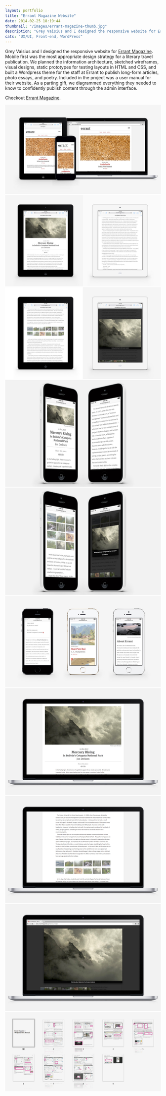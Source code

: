 ```yaml
---
layout: portfolio
title: "Errant Magazine Website"
date: 2014-02-25 18:19:44
thumbnail: "/images/errant-magazine-thumb.jpg"
description: "Grey Vaisius and I designed the responsive website for Errant Magazine. Mobile first was the most appropriate design strategy for a literary travel publication."
cats: "UX/UI, Front-end, WordPress"
---
```

<p>Grey Vaisius and I designed the responsive website for <a href="http://www.errantmagazine.ca" title="Steamclock Software" target="_blank">Errant Magazine</a>. Mobile first was the most appropriate design strategy for a literary travel publication. We planned the information architecture, sketched wireframes, visual designs, static prototypes for testing layouts in HTML and CSS, and built a Wordpress theme for the staff at Errant to publish long-form articles, photo essays, and poetry. Included in the project was a user manual for their website. As a parting gift, we diagrammed everything they needed to know to confidently publish content through the admin interface.</p>

<p>Checkout <a href="http://www.errantmagazine.ca/" title="Errant Magazine" target="_blank">Errant Magazine</a>.</p>

<img src="/images/errant-responsive1.jpg" alt="Errant Magazine 
Responsive" />
<img src="/images/errant-ipad1.jpg" alt="Errant Magazine iPad" />
<img src="/images/errant-ipad2.jpg" alt="Errant Magazine iPad" />
<img src="/images/errant-iphone1.jpg" alt="Errant Magazine iPhone" />
<img src="/images/errant-iphone2.jpg" alt="Errant Magazine iPhone" />
<img src="/images/errant-iphone3.jpg" alt="Errant Magazine iPhone" />
<img src="/images/errant-mbp1.jpg" alt="Errant Magazine MacBook Pro" />
<img src="/images/errant-mbp2.jpg" alt="Errant Magazine MacBook Pro" />
<img src="/images/errant-mbp3.jpg" alt="Errant Magazine MacBook Pro" />
<img src="/images/errant-wordpress-usermanual.jpg" alt="Errant Magazine WordPress User Manual" />
